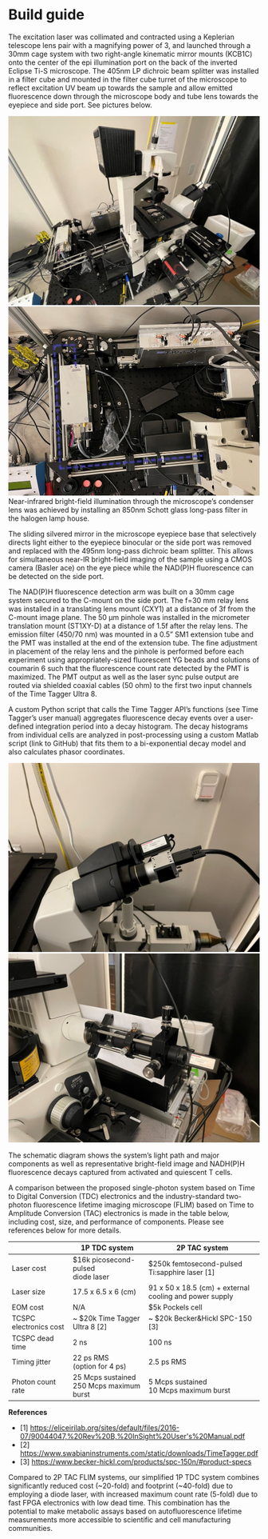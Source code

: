 # Build guide
The excitation laser was collimated and contracted using a Keplerian telescope lens pair with a magnifying power of 3, and launched through a 30mm cage system with two right-angle kinematic mirror mounts (KCB1C) onto the center of the epi illumination port on the back of the inverted Eclipse Ti-S microscope. The 405nm LP dichroic beam splitter was installed in a filter cube and mounted in the filter cube turret of the microscope to reflect excitation UV beam up towards the sample and allow emitted fluorescence down through the microscope body and tube lens towards the eyepiece and side port. See pictures below.



![Overview of Device](resources/overview_of_device.jpg)
![Outlined laser paths](resources/input_laser_path.jpg)
Near-infrared bright-field illumination through the microscope’s condenser lens was achieved by installing an 850nm Schott glass long-pass filter in the halogen lamp house.

The sliding silvered mirror in the microscope eyepiece base that selectively directs light either to the eyepiece binocular or the side port was removed and replaced with the 495nm long-pass dichroic beam splitter. This allows for simultaneous near-IR bright-field imaging of the sample using a CMOS camera (Basler ace) on the eye piece while the NAD(P)H fluorescence can be detected on the side port.

The NAD(P)H fluorescence detection arm was built on a 30mm cage system secured to the C-mount  on the side port. The f=30 mm relay lens was installed in a translating lens mount (CXY1) at a distance of 3f from the C-mount image plane. The 50 μm pinhole was installed in the micrometer translation mount (ST1XY-D) at a distance of 1.5f after the relay lens. The emission filter (450/70 nm) was mounted in a 0.5” SM1 extension tube and the PMT was installed at the end of the extension tube. The fine adjustment in placement of the relay lens and the pinhole is performed before each experiment using appropriately-sized fluorescent YG beads and solutions of coumarin 6 such that the fluorescence count rate detected by the PMT is maximized. The PMT output as well as the laser sync pulse output are routed via shielded coaxial cables (50 ohm) to the first two input channels of the Time Tagger Ultra 8.

A custom Python script that calls the Time Tagger API’s functions (see Time Tagger’s user manual) aggregates fluorescence decay events over a user-defined integration period into a decay histogram. The decay histograms from individual cells are analyzed in post-processing using a custom Matlab script (link to GitHub) that fits them to a bi-exponential decay model and also calculates phasor coordinates.
 
![Balser Ace camera for image collection, pmt for validation measurements](resources/eye_piece_pmt_and_camera.jpg)
![pmt for collecting decays](resources/pmt_detector_for_decays.jpg)

The schematic diagram shows the system’s light path and major components as well as representative bright-field image and NADH(P)H fluorescence decays captured from activated and quiescent T cells.

A comparison between the proposed single-photon system based on Time to Digital Conversion (TDC) electronics and the industry-standard two-photon fluorescence lifetime imaging microscope (FLIM) based on Time to Amplitude Conversion (TAC) electronics is made in the table below, including cost, size, and performance of components. Please see references below for more details.

|  | 1P TDC system | 2P TAC system
|---|---------------|--------------
| Laser cost | $16k picosecond-pulsed <br /> diode laser | $250k femtosecond-pulsed  <br /> Ti:sapphire laser [1] |
Laser size | 17.5 x 6.5 x 6 (cm) | 91 x 50 x 18.5 (cm) + external cooling and power supply
EOM cost | N/A | $5k Pockels cell
TCSPC electronics cost | ~ $20k Time Tagger Ultra 8 [2] | ~ $20k Becker&Hickl SPC-150 [3]
TCSPC dead time | 2 ns | 100 ns
Timing jitter | 22 ps RMS  <br /> (option for 4 ps) | 2.5 ps RMS
Photon count rate | 25 Mcps sustained <br /> 250 Mcps maximum burst | 5 Mcps sustained <br /> 10 Mcps maximum burst

**References**
* [1]	https://eliceirilab.org/sites/default/files/2016-07/90044047,%20Rev%20B,%20InSight%20User's%20Manual.pdf
* [2]	https://www.swabianinstruments.com/static/downloads/TimeTagger.pdf
* [3]	https://www.becker-hickl.com/products/spc-150n/#product-specs


Compared to 2P TAC FLIM systems, our simplified 1P TDC system combines significantly reduced cost (~20-fold) and footprint (~40-fold) due to employing a diode laser, with increased maximum count rate (5-fold) due to fast FPGA electronics with low dead time. This combination has the potential to make metabolic assays based on autofluorescence lifetime measurements more accessible to scientific and cell manufacturing communities.
